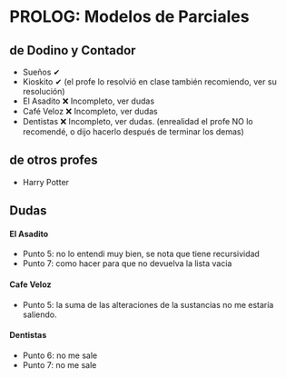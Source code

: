 # PROLOG: Modelos de Parciales 

## de Dodino y Contador
- Sueños ✔
- Kioskito ✔ (el profe lo resolvió en clase también recomiendo, ver su resolución)
- El Asadito ❌ Incompleto, ver dudas
- Café Veloz ❌ Incompleto, ver dudas
- Dentistas ❌ Incompleto, ver dudas. (enrealidad el profe NO lo recomendé, o dijo hacerlo después de terminar los demas)

## de otros profes
- Harry Potter

## Dudas

#### El Asadito
 - Punto 5: no lo entendi muy bien, se nota que tiene recursividad
 - Punto 7: como hacer para que no devuelva la lista vacia

#### Cafe Veloz
 - Punto 5: la suma de las alteraciones de la sustancias no me estaría saliendo.

#### Dentistas
 - Punto 6: no me sale
 - Punto 7: no me sale
